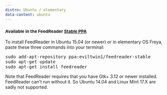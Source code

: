 ```yaml
---
distro: Ubuntu / elementary
data-content: ubuntu
---
```

<h3><small>Available in the FeedReader <a href="https://code.launchpad.net/~eviltwin1/+archive/ubuntu/feedreader-stable">Stable PPA</a></small></h3>
To install FeedReader in Ubuntu 15.04 (or newer) or in elementary OS Freya, paste these three commands into your terminal:
<pre>sudo add-apt-repository ppa:eviltwin1/feedreader-stable<br/>sudo apt-get update<br/>sudo apt-get install feedreader</pre> Note that FeedReader requires that you have Gtk+ 3.12 or newer installed. FeedReader can't run without it.
So Ubuntu 14.04 and Linux Mint 17.X are sadly not supported.
